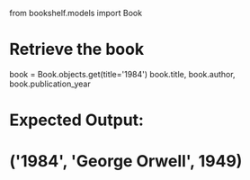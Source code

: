 from bookshelf.models import Book

# Retrieve the book
book = Book.objects.get(title='1984')
book.title, book.author, book.publication_year

# Expected Output:
# ('1984', 'George Orwell', 1949)

